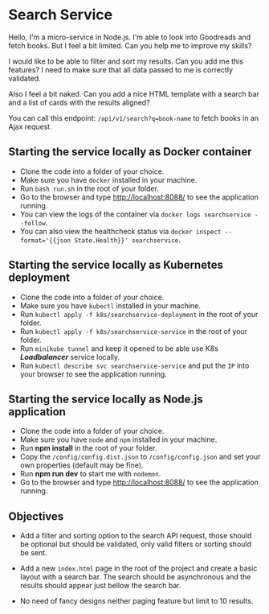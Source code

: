 # Search Service

Hello, I'm a micro-service in Node.js. I'm able to look into Goodreads and fetch books.
But I feel a bit limited. Can you help me to improve my skills?

I would like to be able to filter and sort my results. Can you add me this features?
I need to make sure that all data passed to me is correctly validated.

Also I feel a bit naked. Can you add a nice HTML template with a search bar and a list of cards with the results aligned?

You can call this endpoint: ```/api/v1/search?q=book-name``` to fetch books in an Ajax request.

## Starting the service locally as Docker container

- Clone the code into a folder of your choice.
- Make sure you have `docker` installed in your machine.
- Run `bash run.sh` in the root of your folder.
- Go to the browser and type [http://localhost:8088/](http://localhost:8088/) to see the application running.
- You can view the logs of the container via `docker logs searchservice --follow`.
- You can also view the healthcheck status via `docker inspect --format='{{json State.Health}}' searchservice`.

## Starting the service locally as Kubernetes deployment

- Clone the code into a folder of your choice.
- Make sure you have `kubectl` installed in your machine.
- Run `kubectl apply -f k8s/searchservice-deployment` in the root of your folder.
- Run `kubectl apply -f k8s/searchservice-service` in the root of your folder.
- Run `minikube tunnel` and keep it opened to be able use K8s ***Loadbalancer*** service locally.
- Run `kubectl describe svc searchservice-service` and put the `IP` into your browser to see the application running.

## Starting the service locally as Node.js application

- Clone the code into a folder of your choice.
- Make sure you have `node` and `npm` installed in your machine.
- Run **npm install** in the root of your folder.
- Copy the `/config/config.dist.json` to `/config/config.json` and set your own properties (default may be fine).
- Run **npm run dev** to start me with `nodemon`.
- Go to the browser and type [http://localhost:8088/](http://localhost:8088/) to see the application running.

## Objectives

- Add a filter and sorting option to the search API request, those should be optional but should be validated, only valid filters or sorting should be sent.

- Add a new `index.html` page in the root of the project and create a basic layout with a search bar. The search should be asynchronous and the results should appear just bellow the search bar.

- No need of fancy designs neither paging feature but limit to 10 results.